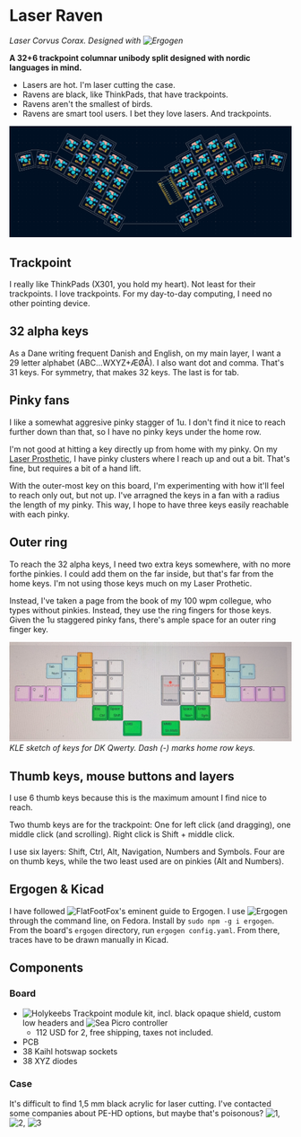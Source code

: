 # Laser Raven
*Laser Corvus Corax. Designed with ![Ergogen](https://github.com/ergogen/ergogen)*

**A 32+6 trackpoint columnar unibody split designed with nordic languages in mind.**

- Lasers are hot. I'm laser cutting the case.
- Ravens are black, like ThinkPads, that have trackpoints.
- Ravens aren't the smallest of birds.
- Ravens are smart tool users. I bet they love lasers. And trackpoints.

![](images/kicad_pcb.png)

## Trackpoint
I really like ThinkPads (X301, you hold my heart). Not least for their trackpoints. I love trackpoints. For my day-to-day computing, I need no other pointing device.

## 32 alpha keys
As a Dane writing frequent Danish and English, on my main layer, I want a 29 letter alphabet (ABC...WXYZ+ÆØÅ). I also want dot and comma. That's 31 keys. For symmetry, that makes 32 keys. The last is for tab.

## Pinky fans
I like a somewhat aggresive pinky stagger of 1u. I don't find it nice to reach further down than that, so I have no pinky keys under the home row.

I'm not good at hitting a key directly up from home with my pinky. On my [Laser Prosthetic](../LaserProsthetic/README.md), I have pinky clusters where I reach up and out a bit. That's fine, but requires a bit of a hand lift.

With the outer-most key on this board, I'm experimenting with how it'll feel to reach only out, but not up. I've arragned the keys in a fan with a radius the length of my pinky. This way, I hope to have three keys easily reachable with each pinky.

## Outer ring
To reach the 32 alpha keys, I need two extra keys somewhere, with no more forthe pinkies. I could add them on the far inside, but that's far from the home keys. I'm not using those keys much on my Laser Prothetic.

Instead, I've taken a page from the book of my 100 wpm collegue, who types without pinkies. Instead, they  use the ring fingers for those keys. Given the 1u staggered pinky fans, there's ample space for an outer ring finger key.

![](images/kle_qwerty.jpg)
*KLE sketch of keys for DK Qwerty. Dash (-) marks home row keys.*

## Thumb keys, mouse buttons and layers
I use 6 thumb keys because this is the maximum amount I find nice to reach.

Two thumb keys are for the trackpoint: One for left click (and dragging), one middle click (and scrolling). Right click is Shift + middle click.

I use six layers: Shift, Ctrl, Alt, Navigation, Numbers and Symbols. Four are on thumb keys, while the two least used are on pinkies (Alt and Numbers).

## Ergogen & Kicad
I have followed ![FlatFootFox's eminent guide to Ergogen](https://flatfootfox.com/ergogen-part1-units-points/). I use ![Ergogen](https://github.com/ergogen/ergogen) through the command line, on Fedora. Install by `sudo npm -g i ergogen`. From the board's `ergogen` directory, run `ergogen config.yaml`. From there, traces have to be drawn manually in Kicad.

## Components

### Board
- ![Holykeebs Trackpoint module](https://docs.holykeebs.com/guides/trackpoint-module/) kit, incl. black opaque shield, custom low headers and ![Sea Picro controller](https://joshajohnson.com/sea-picro/)
    - 112 USD for 2, free shipping, taxes not included.
- PCB
- 38 Kaihl hotswap sockets
- 38 XYZ diodes

### Case
It's difficult to find 1,5 mm black acrylic for laser cutting. I've contacted some companies about PE-HD options, but maybe that's poisonous? ![1](https://e-plast.dk/shop/plastplader/ps/polystyren-plade-sort-mat-mat-1006mm-x-1406mm-x-1-5mm), ![2](https://www.lemu.dk/da/catalog/products/pehd-(pehd)-plade-(sort)-2000x1000x15mm/3437002245), ![3](https://www.wattoo.dk/pehd-pehd-plade-sort-2000x1000x1-5mm-3437002245)
